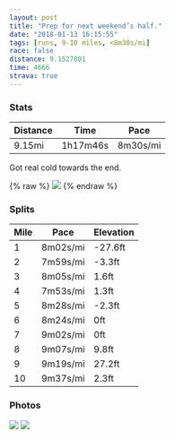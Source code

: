 ```yaml
---
layout: post
title: "Prep for next weekend’s half."
date: "2018-01-13 16:15:55"
tags: [runs, 9-10 miles, <8m30s/mi]
race: false
distance: 9.1527801
time: 4666
strava: true
---
```


### Stats

| Distance | Time | Pace |
|----------|------|------|
|9.15mi|1h17m46s|8m30s/mi|

Got real cold towards the end.

{% raw %}
<img src='https://maps.googleapis.com/maps/api/staticmap?maptype=roadmap&path=enc:ctrwFlcqbMvDaQoNwIe@}BfLy`@jGuB`LiK|bAzL`YzHrPnIrCfF`@~Ks@pAr@bVaA`KzIlc@KbLxBxXxJjUIfExEhBdU|c@rCzPsA`FbA~A_AjK_JlHsAg@WcCuL|PaBe@g@kCoEo@gApBkVkD_@{FwEiAcABg@`Gm]uD`@}TwpAmN{k@qAOoKaCm@MgHgCmDbEuN}A}C~D{MaBeDfWix@&key=AIzaSyC1MId7bFpkLXNAaYhBSTb8jLyiSqzbDtM&size=800x800&markers=color:yellow|label:S|40.73298,-73.98471&markers=color:green|label:F|40.735310000000005,-73.99000999999998'>
{% endraw %}

### Splits

| Mile | Pace | Elevation |
|------|------|-----------|
|1|8m02s/mi|-27.6ft|
|2|7m59s/mi|-3.3ft|
|3|8m05s/mi|1.6ft|
|4|7m53s/mi|1.3ft|
|5|8m28s/mi|-2.3ft|
|6|8m24s/mi|0ft|
|7|9m02s/mi|0ft|
|8|9m07s/mi|9.8ft|
|9|9m19s/mi|27.2ft|
|10|9m37s/mi|2.3ft|

### Photos
<img src='https://dgtzuqphqg23d.cloudfront.net/bCMv-pzuCwi_MRKIiHNPSq5iTZ_ECWHd5tF1iKL1XzE-768x576.jpg'>

<img src='https://dgtzuqphqg23d.cloudfront.net/LF-wN8NIuTQwBpQ7QkuU2QWplMYJ2yEjQRr-6CgAJhk-431x768.jpg'>
